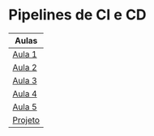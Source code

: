 # Pipelines de CI e CD

| Aulas                          |
| ------------------------------ |
| [Aula 1](./aula_1/README.md)   |
| [Aula 2](./aula_2/README.md)   |
| [Aula 3](./aula_3/README.md)   |
| [Aula 4](./aula_4/README.md)   |
| [Aula 5](./aula_5/README.md)   |
| [Projeto](./projeto/README.md) |
